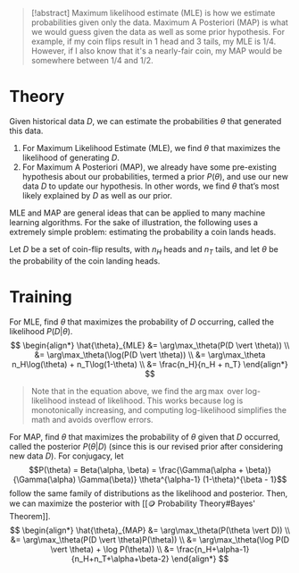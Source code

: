 > [!abstract]
> Maximum likelihood estimate (MLE) is how we estimate probabilities given only the data. Maximum A Posteriori (MAP) is what we would guess given the data as well as some prior hypothesis.
> For example, if my coin flips result in $1$ head and $3$ tails, my MLE is $1/4$. However, if I also know that it's a nearly-fair coin, my MAP would be somewhere between $1/4$ and $1/2$.

# Theory
Given historical data $D$, we can estimate the probabilities $\theta$ that generated this data.
1. For Maximum Likelihood Estimate (MLE), we find $\theta$ that maximizes the likelihood of generating $D$.
2. For Maximum A Posteriori (MAP), we already have some pre-existing hypothesis about our probabilities, termed a prior $P(\theta)$, and use our new data $D$ to update our hypothesis. In other words, we find $\theta$ that’s most likely explained by $D$ as well as our prior.

MLE and MAP are general ideas that can be applied to many machine learning algorithms. For the sake of illustration, the following uses a extremely simple problem: estimating the probability a coin lands heads.

Let $D$ be a set of coin-flip results, with $n_H$ heads and $n_T$ tails, and let $\theta$ be the probability of the coin landing heads.

# Training
For MLE, find $\theta$ that maximizes the probability of $D$ occurring, called the likelihood $P(D \vert \theta)$.
$$ \begin{align*} \hat{\theta}_{MLE} &= \arg\max_\theta(P(D \vert \theta)) \\ &= \arg\max_\theta(\log(P(D \vert \theta)) \\ &= \arg\max_\theta n_H\log(\theta) + n_T\log(1-\theta) \\ &= \frac{n_H}{n_H + n_T} \end{align*} $$

> Note that in the equation above, we find the $\arg\max$ over log-likelihood instead of likelihood. This works because log is monotonically increasing, and computing log-likelihood simplifies the math and avoids overflow errors.

For MAP, find $\theta$ that maximizes the probability of $\theta$ given that $D$ occurred, called the posterior $P(\theta \vert D)$ (since this is our revised prior after considering new data $D$). For conjugacy, let $$P(\theta) = Beta(\alpha, \beta) = \frac{\Gamma(\alpha + \beta)}{\Gamma(\alpha) \Gamma(\beta)} \theta^{\alpha-1} (1-\theta)^{\beta - 1}$$follow the same family of distributions as the likelihood and posterior. Then, we can maximize the posterior with [[🪙 Probability Theory#Bayes' Theorem]].
$$ \begin{align*} \hat{\theta}_{MAP} &= \arg\max_\theta(P(\theta \vert D)) \\ &= \arg\max_\theta(P(D \vert \theta)P(\theta)) \\ &= \arg\max_\theta(\log P(D \vert \theta) + \log P(\theta)) \\ &= \frac{n_H+\alpha-1}{n_H+n_T+\alpha+\beta-2} \end{align*} $$